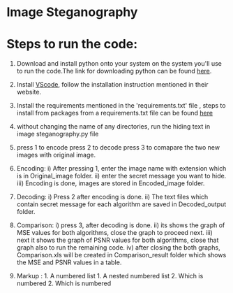 # Image Steganography
# Steps to run the code:
1) Download and install python onto your system on the system you'll use to run the code.The link for downloading python can be found [here](https://www.python.org/downloads/).
2) Install [VScode](https://code.visualstudio.com/download), follow the installation instruction mentioned in their website.
3) Install the requirements mentioned in the 'requirements.txt' file , steps to install from packages from a requirements.txt file can be found [here](https://github.com/SreekarK28/Image-Steganography/blob/main/requirements.txt)
4) without changing the name of any directories, run the hiding text in image steganography.py file
5) press 1 to encode
   press 2 to decode
   press 3 to comapare the two new images with original image.
   
6) Encoding:
   i)   After pressing 1, enter the image name with extension which is in Original_image folder.
   ii)  enter the secret message you want to hide.
   iii) Encoding is done, images are stored in Encoded_image folder.
   
7) Decoding:
   i)  Press 2 after encoding is done.
   ii) The text files which contain secret message for each algorithm are saved in Decoded_output folder. 
  
8) Comparison:
   i)  press 3, after decoding is done.
   ii) its shows the graph of MSE values for both algorithms, close the graph to proceed next.
   iii) next it shows the graph of PSNR values for both algorithms, close that graph also to run the remaining code.
   iv)  after closing the both graphs, Comparison.xls will be created in Comparison_result folder which shows the MSE and PSNR values in a table.
   
 9)  Markup : 1. A numbered list
              1. A nested numbered list
              2. Which is numbered
          2. Which is numbered
   
